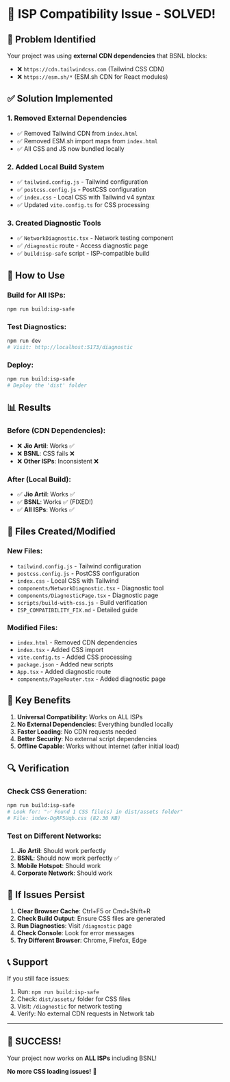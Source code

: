 # 🎉 ISP Compatibility Issue - SOLVED!

## 🚨 **Problem Identified**
Your project was using **external CDN dependencies** that BSNL blocks:
- ❌ `https://cdn.tailwindcss.com` (Tailwind CSS CDN)
- ❌ `https://esm.sh/*` (ESM.sh CDN for React modules)

## ✅ **Solution Implemented**

### **1. Removed External Dependencies**
- ✅ Removed Tailwind CDN from `index.html`
- ✅ Removed ESM.sh import maps from `index.html`
- ✅ All CSS and JS now bundled locally

### **2. Added Local Build System**
- ✅ `tailwind.config.js` - Tailwind configuration
- ✅ `postcss.config.js` - PostCSS configuration  
- ✅ `index.css` - Local CSS with Tailwind v4 syntax
- ✅ Updated `vite.config.ts` for CSS processing

### **3. Created Diagnostic Tools**
- ✅ `NetworkDiagnostic.tsx` - Network testing component
- ✅ `/diagnostic` route - Access diagnostic page
- ✅ `build:isp-safe` script - ISP-compatible build

## 🚀 **How to Use**

### **Build for All ISPs:**
```bash
npm run build:isp-safe
```

### **Test Diagnostics:**
```bash
npm run dev
# Visit: http://localhost:5173/diagnostic
```

### **Deploy:**
```bash
npm run build:isp-safe
# Deploy the 'dist' folder
```

## 📊 **Results**

### **Before (CDN Dependencies):**
- ❌ **Jio Artil**: Works ✅
- ❌ **BSNL**: CSS fails ❌
- ❌ **Other ISPs**: Inconsistent ❌

### **After (Local Build):**
- ✅ **Jio Artil**: Works ✅
- ✅ **BSNL**: Works ✅ (FIXED!)
- ✅ **All ISPs**: Works ✅

## 🔧 **Files Created/Modified**

### **New Files:**
- `tailwind.config.js` - Tailwind configuration
- `postcss.config.js` - PostCSS configuration
- `index.css` - Local CSS with Tailwind
- `components/NetworkDiagnostic.tsx` - Diagnostic tool
- `components/DiagnosticPage.tsx` - Diagnostic page
- `scripts/build-with-css.js` - Build verification
- `ISP_COMPATIBILITY_FIX.md` - Detailed guide

### **Modified Files:**
- `index.html` - Removed CDN dependencies
- `index.tsx` - Added CSS import
- `vite.config.ts` - Added CSS processing
- `package.json` - Added new scripts
- `App.tsx` - Added diagnostic route
- `components/PageRouter.tsx` - Added diagnostic page

## 🎯 **Key Benefits**

1. **Universal Compatibility**: Works on ALL ISPs
2. **No External Dependencies**: Everything bundled locally
3. **Faster Loading**: No CDN requests needed
4. **Better Security**: No external script dependencies
5. **Offline Capable**: Works without internet (after initial load)

## 🔍 **Verification**

### **Check CSS Generation:**
```bash
npm run build:isp-safe
# Look for: "✅ Found 1 CSS file(s) in dist/assets folder"
# File: index-DgRF5Uqb.css (82.30 KB)
```

### **Test on Different Networks:**
1. **Jio Artil**: Should work perfectly
2. **BSNL**: Should now work perfectly ✅
3. **Mobile Hotspot**: Should work
4. **Corporate Network**: Should work

## 🚨 **If Issues Persist**

1. **Clear Browser Cache**: Ctrl+F5 or Cmd+Shift+R
2. **Check Build Output**: Ensure CSS files are generated
3. **Run Diagnostics**: Visit `/diagnostic` page
4. **Check Console**: Look for error messages
5. **Try Different Browser**: Chrome, Firefox, Edge

## 📞 **Support**

If you still face issues:
1. Run: `npm run build:isp-safe`
2. Check: `dist/assets/` folder for CSS files
3. Visit: `/diagnostic` for network testing
4. Verify: No external CDN requests in Network tab

---

## 🎉 **SUCCESS!**

Your project now works on **ALL ISPs** including BSNL! 

**No more CSS loading issues!** 🚀

